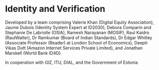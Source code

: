 # Identity and Verification

Developed by a team comprising Valerie Khan (Digital Equity Association), Jaume Dubois (Identity System Expert at ID2030), Debora Comparin and Stephanie De Labriolle (OSIA),  Ramesh Narayanan (MOSIP), Raul Kaidro (RaulWalter), Dr Ramkumar (Board of Indian Standards), Dr Edgar Whitley (Associate Professor (Reader) at London School of Economics), Deepti Vikas Dutt (Amazon Internet Services Private Limited), and Jonathan Marskell (World Bank ID4D).

In cooperation with GIZ, ITU, DIAL, and the Government of Estonia
